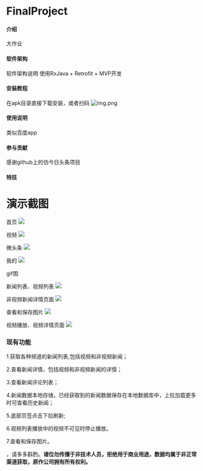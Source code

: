 # FinalProject

#### 介绍
大作业

#### 软件架构
软件架构说明
使用RxJava + Retrofit + MVP开发

#### 安装教程
在apk目录直接下载安装，或者扫码
![img.png](img.png)

#### 使用说明

类似百度app

#### 参与贡献

感谢github上的仿今日头条项目


#### 特技

# 演示截图

首页
![](https://raw.githubusercontent.com/chaychan/TouTiaoPics/master/screenshot/home.jpg)

视频
![](https://raw.githubusercontent.com/chaychan/TouTiaoPics/master/screenshot/video.jpg)

 微头条
![](https://raw.githubusercontent.com/chaychan/TouTiaoPics/master/screenshot/micro.jpg)

我的
![](https://raw.githubusercontent.com/chaychan/TouTiaoPics/master/screenshot/mine.jpg)


 gif图

 新闻列表、视频列表
![](https://raw.githubusercontent.com/chaychan/TouTiaoPics/master/screenshot/main.gif)

 非视频新闻详情页面
![](https://raw.githubusercontent.com/chaychan/TouTiaoPics/master/screenshot/text_detail.gif)

 查看和保存图片
![](https://raw.githubusercontent.com/chaychan/TouTiaoPics/master/screenshot/watch_save_img.gif)

 视频播放、视频详情页面
![](https://raw.githubusercontent.com/chaychan/TouTiaoPics/master/screenshot/video_detail.gif)




### 现有功能

1.获取各种频道的新闻列表,包括视频和非视频新闻；

2.查看新闻详情，包括视频和非视频新闻的详情；

3.查看新闻评论列表；

4.新闻数据本地存储，已经获取到的新闻数据保存在本地数据库中，上拉加载更多时可查看历史新闻；

5.底部页签点击下拉刷新;

6.视频列表播放中的视频不可见时停止播放。

7.查看和保存图片。

，请多多斟酌。**诸位勿传播于非技术人员，拒绝用于商业用途，数据均属于非正常渠道获取，原作公司拥有所有权利。**